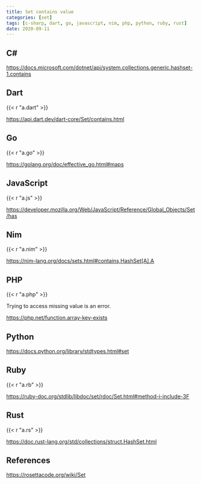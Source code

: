 ```yaml
---
title: Set contains value
categories: [set]
tags: [c-sharp, dart, go, javascript, nim, php, python, ruby, rust]
date: 2020-09-11
---
```


## C#

<https://docs.microsoft.com/dotnet/api/system.collections.generic.hashset-1.contains>

## Dart

{{< r "a.dart" >}}

<https://api.dart.dev/dart-core/Set/contains.html>

## Go

{{< r "a.go" >}}

<https://golang.org/doc/effective_go.html#maps>

## JavaScript

{{< r "a.js" >}}

<https://developer.mozilla.org/Web/JavaScript/Reference/Global_Objects/Set/has>

## Nim

{{< r "a.nim" >}}

<https://nim-lang.org/docs/sets.html#contains,HashSet[A],A>

## PHP

{{< r "a.php" >}}

Trying to access missing value is an error.

<https://php.net/function.array-key-exists>

## Python

<https://docs.python.org/library/stdtypes.html#set>

## Ruby

{{< r "a.rb" >}}

<https://ruby-doc.org/stdlib/libdoc/set/rdoc/Set.html#method-i-include-3F>

## Rust

{{< r "a.rs" >}}

<https://doc.rust-lang.org/std/collections/struct.HashSet.html>

## References

<https://rosettacode.org/wiki/Set>
